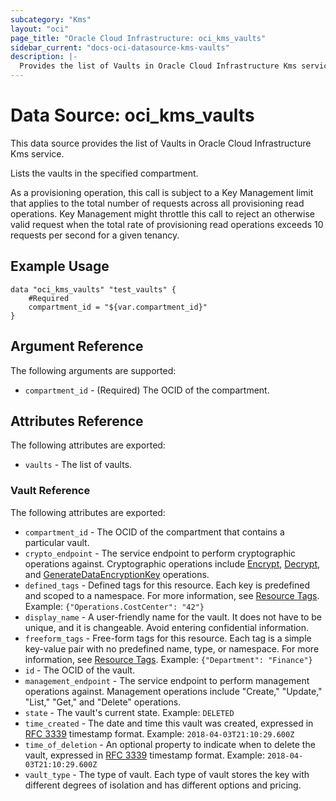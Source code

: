```yaml
---
subcategory: "Kms"
layout: "oci"
page_title: "Oracle Cloud Infrastructure: oci_kms_vaults"
sidebar_current: "docs-oci-datasource-kms-vaults"
description: |-
  Provides the list of Vaults in Oracle Cloud Infrastructure Kms service
---
```


# Data Source: oci_kms_vaults
This data source provides the list of Vaults in Oracle Cloud Infrastructure Kms service.

Lists the vaults in the specified compartment.

As a provisioning operation, this call is subject to a Key Management limit that applies to 
the total number of requests across all provisioning read operations. Key Management might 
throttle this call to reject an otherwise valid request when the total rate of provisioning 
read operations exceeds 10 requests per second for a given tenancy.


## Example Usage

```hcl
data "oci_kms_vaults" "test_vaults" {
	#Required
	compartment_id = "${var.compartment_id}"
}
```

## Argument Reference

The following arguments are supported:

* `compartment_id` - (Required) The OCID of the compartment.


## Attributes Reference

The following attributes are exported:

* `vaults` - The list of vaults.

### Vault Reference

The following attributes are exported:

* `compartment_id` - The OCID of the compartment that contains a particular vault.
* `crypto_endpoint` - The service endpoint to perform cryptographic operations against. Cryptographic operations include  [Encrypt](https://docs.cloud.oracle.com/iaas/api/#/en/key/release/EncryptedData/Encrypt), [Decrypt](https://docs.cloud.oracle.com/iaas/api/#/en/key/release/DecryptedData/Decrypt),  and [GenerateDataEncryptionKey](https://docs.cloud.oracle.com/iaas/api/#/en/key/release/GeneratedKey/GenerateDataEncryptionKey) operations.
* `defined_tags` - Defined tags for this resource. Each key is predefined and scoped to a namespace.  For more information, see [Resource Tags](https://docs.cloud.oracle.com/iaas/Content/General/Concepts/resourcetags.htm).  Example: `{"Operations.CostCenter": "42"}` 
* `display_name` - A user-friendly name for the vault. It does not have to be unique, and it is changeable. Avoid entering confidential information. 
* `freeform_tags` - Free-form tags for this resource. Each tag is a simple key-value pair with no predefined name, type, or namespace.  For more information, see [Resource Tags](https://docs.cloud.oracle.com/iaas/Content/General/Concepts/resourcetags.htm).  Example: `{"Department": "Finance"}` 
* `id` - The OCID of the vault.
* `management_endpoint` - The service endpoint to perform management operations against. Management operations include "Create," "Update," "List," "Get," and "Delete" operations. 
* `state` - The vault's current state.  Example: `DELETED` 
* `time_created` - The date and time this vault was created, expressed in [RFC 3339](https://tools.ietf.org/html/rfc3339) timestamp format.  Example: `2018-04-03T21:10:29.600Z` 
* `time_of_deletion` - An optional property to indicate when to delete the vault, expressed in [RFC 3339](https://tools.ietf.org/html/rfc3339) timestamp format. Example: `2018-04-03T21:10:29.600Z` 
* `vault_type` - The type of vault. Each type of vault stores the key with different degrees of isolation and has different options and pricing. 

